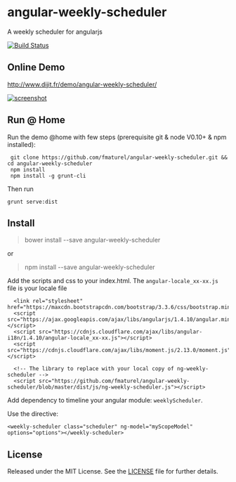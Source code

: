 # angular-weekly-scheduler
A weekly scheduler for angularjs

[![Build Status](https://secure.travis-ci.org/fmaturel/angular-weekly-scheduler.svg)](http:/travis-ci.org/fmaturel/angular-weekly-scheduler)

## Online Demo

http://www.dijit.fr/demo/angular-weekly-scheduler/

[![screenshot](http://www.dijit.fr/demo/angular-weekly-scheduler/screenshot.png)](http://www.dijit.fr/demo/angular-weekly-scheduler/screenshot.png)

## Run @ Home
Run the demo @home with few steps (prerequisite git & node V0.10+ & npm installed):

```
 git clone https://github.com/fmaturel/angular-weekly-scheduler.git && cd angular-weekly-scheduler
 npm install
 npm install -g grunt-cli
```

Then run

`grunt serve:dist`

## Install

> bower install --save angular-weekly-scheduler

or

> npm install --save angular-weekly-scheduler

Add the scripts and css to your index.html.
The `angular-locale_xx-xx.js` file is your locale file

```
  <link rel="stylesheet" href="https://maxcdn.bootstrapcdn.com/bootstrap/3.3.6/css/bootstrap.min.css">
  <script src="https://ajax.googleapis.com/ajax/libs/angularjs/1.4.10/angular.min.js"></script>
  <script src="https://cdnjs.cloudflare.com/ajax/libs/angular-i18n/1.4.10/angular-locale_xx-xx.js"></script>
  <script src="https://cdnjs.cloudflare.com/ajax/libs/moment.js/2.13.0/moment.js"></script>
  
  <!-- The library to replace with your local copy of ng-weekly-scheduler -->
  <script src="https://github.com/fmaturel/angular-weekly-scheduler/blob/master/dist/js/ng-weekly-scheduler.js"></script>
```

Add dependency to timeline your angular module: `weeklyScheduler`.

Use the directive:

`<weekly-scheduler class="scheduler" ng-model="myScopeModel" options="options"></weekly-scheduler>`

## License

Released under the MIT License. See the [LICENSE][license] file for further details.

[license]: https://github.com/fmaturel/angular-weekly-scheduler/blob/master/LICENSE
